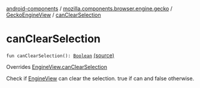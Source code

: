 [android-components](../../index.md) / [mozilla.components.browser.engine.gecko](../index.md) / [GeckoEngineView](index.md) / [canClearSelection](./can-clear-selection.md)

# canClearSelection

`fun canClearSelection(): `[`Boolean`](https://kotlinlang.org/api/latest/jvm/stdlib/kotlin/-boolean/index.html) [(source)](https://github.com/mozilla-mobile/android-components/blob/master/components/browser/engine-gecko-nightly/src/main/java/mozilla/components/browser/engine/gecko/GeckoEngineView.kt#L146)

Overrides [EngineView.canClearSelection](../../mozilla.components.concept.engine/-engine-view/can-clear-selection.md)

Check if [EngineView](../../mozilla.components.concept.engine/-engine-view/index.md) can clear the selection.
true if can and false otherwise.

